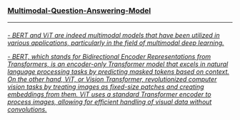 <h3><u>Multimodal-Question-Answering-Model</h3><hr>
<h6>
  <p>- BERT and ViT are indeed multimodal models that have been utilized in various applications, particularly in the field of multimodal deep learning. </p>
  <p>- BERT, which stands for Bidirectional Encoder Representations from Transformers, is an encoder-only Transformer model that excels in natural language processing tasks by predicting masked tokens based on context. On the other hand, ViT, or Vision Transformer, revolutionized computer vision tasks by treating images as fixed-size patches and creating embeddings from them. ViT uses a standard Transformer encoder to process images, allowing for efficient handling of visual data without convolutions. </p>
  

</h6>
